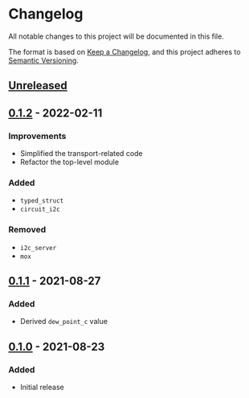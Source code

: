 # Changelog

All notable changes to this project will be documented in this file.

The format is based on [Keep a Changelog](https://keepachangelog.com/en/1.0.0/),
and this project adheres to [Semantic Versioning](https://semver.org/spec/v2.0.0.html).

## [Unreleased]

## [0.1.2] - 2022-02-11
### Improvements
- Simplified the transport-related code
- Refactor the top-level module

### Added
- `typed_struct`
- `circuit_i2c`

### Removed
- `i2c_server`
- `mox`

## [0.1.1] - 2021-08-27
### Added
- Derived `dew_point_c` value

## [0.1.0] - 2021-08-23
### Added
- Initial release

[Unreleased]: https://github.com/mnishiguchi/sht4x/compare/v0.1.2..HEAD
[0.1.2]: https://github.com/mnishiguchi/sht4x/releases/tag/v0.1.1..v0.1.2
[0.1.1]: https://github.com/mnishiguchi/sht4x/releases/tag/v0.1.0..v0.1.1
[0.1.0]: https://github.com/mnishiguchi/sht4x/releases/tag/v0.1.0

